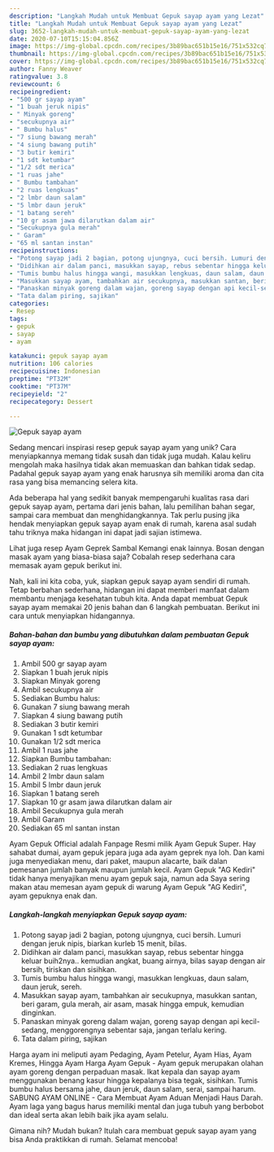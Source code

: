 ```yaml
---
description: "Langkah Mudah untuk Membuat Gepuk sayap ayam yang Lezat"
title: "Langkah Mudah untuk Membuat Gepuk sayap ayam yang Lezat"
slug: 3652-langkah-mudah-untuk-membuat-gepuk-sayap-ayam-yang-lezat
date: 2020-07-10T15:15:04.856Z
image: https://img-global.cpcdn.com/recipes/3b89bac651b15e16/751x532cq70/gepuk-sayap-ayam-foto-resep-utama.jpg
thumbnail: https://img-global.cpcdn.com/recipes/3b89bac651b15e16/751x532cq70/gepuk-sayap-ayam-foto-resep-utama.jpg
cover: https://img-global.cpcdn.com/recipes/3b89bac651b15e16/751x532cq70/gepuk-sayap-ayam-foto-resep-utama.jpg
author: Fanny Weaver
ratingvalue: 3.8
reviewcount: 6
recipeingredient:
- "500 gr sayap ayam"
- "1 buah jeruk nipis"
- " Minyak goreng"
- "secukupnya air"
- " Bumbu halus"
- "7 siung bawang merah"
- "4 siung bawang putih"
- "3 butir kemiri"
- "1 sdt ketumbar"
- "1/2 sdt merica"
- "1 ruas jahe"
- " Bumbu tambahan"
- "2 ruas lengkuas"
- "2 lmbr daun salam"
- "5 lmbr daun jeruk"
- "1 batang sereh"
- "10 gr asam jawa dilarutkan dalam air"
- "Secukupnya gula merah"
- " Garam"
- "65 ml santan instan"
recipeinstructions:
- "Potong sayap jadi 2 bagian, potong ujungnya, cuci bersih. Lumuri dengan jeruk nipis, biarkan kurleb 15 menit, bilas."
- "Didihkan air dalam panci, masukkan sayap, rebus sebentar hingga keluar buih2nya.. kemudian angkat, buang airnya, bilas sayap dengan air bersih, tiriskan dan sisihkan."
- "Tumis bumbu halus hingga wangi, masukkan lengkuas, daun salam, daun jeruk, sereh."
- "Masukkan sayap ayam, tambahkan air secukupnya, masukkan santan, beri garam, gula merah, air asam, masak hingga empuk, kemudian dinginkan."
- "Panaskan minyak goreng dalam wajan, goreng sayap dengan api kecil-sedang, menggorengnya sebentar saja, jangan terlalu kering."
- "Tata dalam piring, sajikan"
categories:
- Resep
tags:
- gepuk
- sayap
- ayam

katakunci: gepuk sayap ayam 
nutrition: 106 calories
recipecuisine: Indonesian
preptime: "PT32M"
cooktime: "PT37M"
recipeyield: "2"
recipecategory: Dessert

---
```



![Gepuk sayap ayam](https://img-global.cpcdn.com/recipes/3b89bac651b15e16/751x532cq70/gepuk-sayap-ayam-foto-resep-utama.jpg)

Sedang mencari inspirasi resep gepuk sayap ayam yang unik? Cara menyiapkannya memang tidak susah dan tidak juga mudah. Kalau keliru mengolah maka hasilnya tidak akan memuaskan dan bahkan tidak sedap. Padahal gepuk sayap ayam yang enak harusnya sih memiliki aroma dan cita rasa yang bisa memancing selera kita.

Ada beberapa hal yang sedikit banyak mempengaruhi kualitas rasa dari gepuk sayap ayam, pertama dari jenis bahan, lalu pemilihan bahan segar, sampai cara membuat dan menghidangkannya. Tak perlu pusing jika hendak menyiapkan gepuk sayap ayam enak di rumah, karena asal sudah tahu triknya maka hidangan ini dapat jadi sajian istimewa.

Lihat juga resep Ayam Geprek Sambal Kemangi enak lainnya. Bosan dengan masak ayam yang biasa-biasa saja? Cobalah resep sederhana cara memasak ayam gepuk berikut ini.


Nah, kali ini kita coba, yuk, siapkan gepuk sayap ayam sendiri di rumah. Tetap berbahan sederhana, hidangan ini dapat memberi manfaat dalam membantu menjaga kesehatan tubuh kita. Anda dapat membuat Gepuk sayap ayam memakai 20 jenis bahan dan 6 langkah pembuatan. Berikut ini cara untuk menyiapkan hidangannya.

<!--inarticleads1-->

##### Bahan-bahan dan bumbu yang dibutuhkan dalam pembuatan Gepuk sayap ayam:

1. Ambil 500 gr sayap ayam
1. Siapkan 1 buah jeruk nipis
1. Siapkan  Minyak goreng
1. Ambil secukupnya air
1. Sediakan  Bumbu halus:
1. Gunakan 7 siung bawang merah
1. Siapkan 4 siung bawang putih
1. Sediakan 3 butir kemiri
1. Gunakan 1 sdt ketumbar
1. Gunakan 1/2 sdt merica
1. Ambil 1 ruas jahe
1. Siapkan  Bumbu tambahan:
1. Sediakan 2 ruas lengkuas
1. Ambil 2 lmbr daun salam
1. Ambil 5 lmbr daun jeruk
1. Siapkan 1 batang sereh
1. Siapkan 10 gr asam jawa dilarutkan dalam air
1. Ambil Secukupnya gula merah
1. Ambil  Garam
1. Sediakan 65 ml santan instan


Ayam Gepuk Official adalah Fanpage Resmi milik Ayam Gepuk Super. Hay sahabat dumai, ayam gepuk jepara juga ada ayam geprek nya loh. Dan kami juga menyediakan menu, dari paket, maupun alacarte, baik dalan pemesanan jumlah banyak maupun jumlah kecil. Ayam Gepuk &#34;AG Kediri&#34; tidak hanya menyajikan menu ayam gepuk saja, namun ada Saya sering makan atau memesan ayam gepuk di warung Ayam Gepuk &#34;AG Kediri&#34;, ayam gepuknya enak dan. 

<!--inarticleads2-->

##### Langkah-langkah menyiapkan Gepuk sayap ayam:

1. Potong sayap jadi 2 bagian, potong ujungnya, cuci bersih. Lumuri dengan jeruk nipis, biarkan kurleb 15 menit, bilas.
1. Didihkan air dalam panci, masukkan sayap, rebus sebentar hingga keluar buih2nya.. kemudian angkat, buang airnya, bilas sayap dengan air bersih, tiriskan dan sisihkan.
1. Tumis bumbu halus hingga wangi, masukkan lengkuas, daun salam, daun jeruk, sereh.
1. Masukkan sayap ayam, tambahkan air secukupnya, masukkan santan, beri garam, gula merah, air asam, masak hingga empuk, kemudian dinginkan.
1. Panaskan minyak goreng dalam wajan, goreng sayap dengan api kecil-sedang, menggorengnya sebentar saja, jangan terlalu kering.
1. Tata dalam piring, sajikan


Harga ayam ini meliputi ayam Pedaging, Ayam Petelur, Ayam Hias, Ayam Kremes, Hingga Ayam Harga Ayam Gepuk - Ayam gepuk merupakan olahan ayam goreng dengan perpaduan masak. Ikat kepala dan sayap ayam menggunakan benang kasur hingga kepalanya bisa tegak, sisihkan. Tumis bumbu halus bersama jahe, daun jeruk, daun salam, serai, sampai harum. SABUNG AYAM ONLINE - Cara Membuat Ayam Aduan Menjadi Haus Darah. Ayam laga yang bagus harus memiliki mental dan juga tubuh yang berbobot dan ideal serta akan lebih baik jika ayam selalu. 

Gimana nih? Mudah bukan? Itulah cara membuat gepuk sayap ayam yang bisa Anda praktikkan di rumah. Selamat mencoba!
